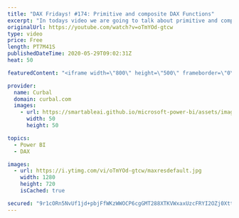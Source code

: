 ```yaml
---
title: "DAX Fridays! #174: Primitive and composite DAX Functions"
excerpt: "In todays video we are going to talk about primitive and composite DAX Functions.  The info on the syntax sugar functions I found it here: http://mdxdax.blogspot.com/2011/01/dax-time-intelligence-functions.html?m=0  Here you can download all the pbix files: https://curbal.com/donwload-center\r \r SUBSCRIBE"
originalUrl: https://youtube.com/watch?v=oTmYOd-gtcw
type: video
price: Free
length: PT7M41S
publishedDateTime: 2020-05-29T09:02:31Z
heat: 50

featuredContent: "<iframe width=\"800\" height=\"500\" frameborder=\"0\" src=\"https://www.youtube.com/embed/oTmYOd-gtcw\" allow=\"accelerometer; autoplay; encrypted-media; gyroscope; picture-in-picture\" allowfullscreen></iframe>"

provider:
  name: Curbal
  domain: curbal.com
  images:
    - url: https://smartableai.github.io/microsoft-power-bi/assets/images/organizations/curbal.com-50x50.jpg
      width: 50
      height: 50

topics:
  - Power BI
  - DAX

images:
  - url: https://i.ytimg.com/vi/oTmYOd-gtcw/maxresdefault.jpg
    width: 1280
    height: 720
    isCached: true

secured: "9r1cORn5NvUf1jd+pbjFfWKzWWOCP6cgGMT288XTKVWxaxUzcFRYI2OZj0Xtt4MTyiDGn7V0QIwIKe1MlX4WoZs4Ja8K9LwGMpikV6CtINW0Fhn7dPrTRZ/Mb8PvzNXR3juCWzRCIZyntfaAShjkJLLy0MPSniYUH//rLyfTq20vqfHkq9AKysBePCH1MwqAIm1vbQJnuxE1Zcy4SHOgTcEyr1K2Jr2g5pPbuPoaeyF3YlwrUSbLpb9rNJHJebte41/p6SGdtCZfHWP3UrqQQQXQCTiN0z6Xih6x66EeTsi4LBBLjEPE03k6IbgJDrwlXI55Cir316plih489ShgpUS5Qx0/FwWUAep8cx2dHjMS5+84ly1Jir40fAstKZELExo3hWibt4V3i/4koQia5k1e7SNDScPUGjxrUS6f/kQ=;PTqFtdhosspSXUbgbA9EIg=="
---
```


